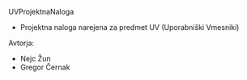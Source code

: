 UVProjektnaNaloga
- Projektna naloga narejena za predmet UV (Uporabniški Vmesniki)

Avtorja:
- Nejc Žun
- Gregor Černak
